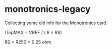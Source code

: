 # monotronics-legacy

Collecting some old info for the Monotronics card.

ITripMAX = VREF / ( 8 × RS)

RS = R250 = 0.25 ohm
